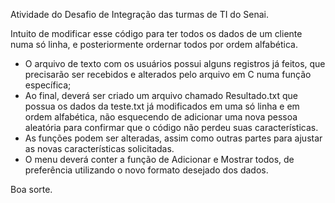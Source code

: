 Atividade do Desafio de Integração das turmas de TI do Senai.

Intuito de modificar esse código para ter todos os dados de um cliente numa só linha, e posteriormente ordernar todos por ordem alfabética.
- O arquivo de texto com os usuários possui alguns registros já feitos, que precisarão ser recebidos e alterados pelo arquivo em C numa função específica;
- Ao final, deverá ser criado um arquivo chamado Resultado.txt que possua os dados da teste.txt já modificados em uma só linha e em ordem alfabética, não esquecendo de adicionar uma nova pessoa aleatória para confirmar que o código não perdeu suas características.
- As funções podem ser alteradas, assim como outras partes para ajustar as novas características solicitadas.
- O menu deverá conter a função de Adicionar e Mostrar todos, de preferência utilizando o novo formato desejado dos dados.

Boa sorte.

